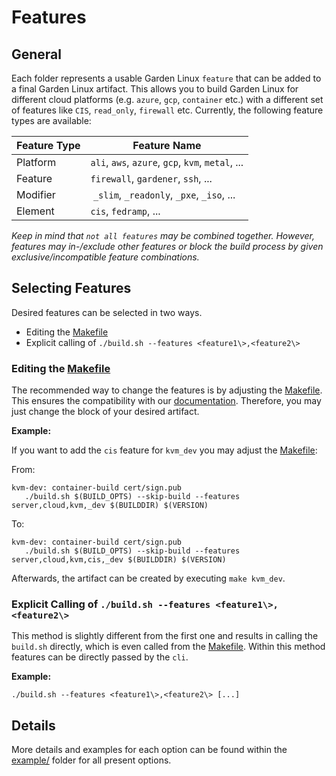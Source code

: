 # Features

<website-features>

## General
Each folder represents a usable Garden Linux `feature` that can be added to a final Garden Linux artifact. This allows you to build Garden Linux for different cloud platforms (e.g. `azure`, `gcp`, `container` etc.) with a different set of features like `CIS`, `read_only`, `firewall` etc. Currently, the following feature types are available:

| Feature Type | Feature Name |
|---|---|
| Platform | `ali`, `aws`, `azure`, `gcp`, `kvm`, `metal`, ... |
| Feature | `firewall`, `gardener`, `ssh`, ... |
| Modifier | `_slim`, `_readonly`, `_pxe`, `_iso`, ... |
| Element | `cis`, `fedramp`, ... |

*Keep in mind that `not all features` may be combined together. However, features may in-/exclude other features or block the build process by given exclusive/incompatible feature combinations.*

## Selecting Features
 Desired features can be selected in two ways.

 * Editing the [Makefile](../Makefile)
 * Explicit calling of `./build.sh --features <feature1\>,<feature2\>`

 ### Editing the [Makefile](../Makefile)
 The recommended way to change the features is by adjusting the [Makefile](../Makefile). This ensures the compatibility with our [documentation](../docs). Therefore, you may just change the block of your desired artifact.

 **Example:**

 If you want to add the `cis` feature for `kvm_dev` you may adjust the [Makefile](../Makefile):

 From:
 ```
kvm-dev: container-build cert/sign.pub
	./build.sh $(BUILD_OPTS) --skip-build --features server,cloud,kvm,_dev $(BUILDDIR) $(VERSION)
```
 To:
 ```
kvm-dev: container-build cert/sign.pub
	./build.sh $(BUILD_OPTS) --skip-build --features server,cloud,kvm,cis,_dev $(BUILDDIR) $(VERSION)
```

Afterwards, the artifact can be created by executing `make kvm_dev`.


### Explicit Calling of `./build.sh --features <feature1\>,<feature2\>`
This method is slightly different from the first one and results in calling the `build.sh` directly, which is even called from the [Makefile](../Makefile). Within this method features can be directly passed by the `cli`.

**Example:**

`./build.sh --features <feature1\>,<feature2\> [...]`

## Details
More details and examples for each option can be found within the [example/](example/README.md) folder for all present options.